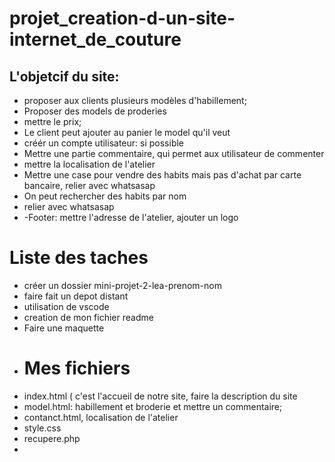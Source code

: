 # projet_creation-d-un-site-internet_de_couture
## L'objetcif du site: 
- proposer aux clients plusieurs modèles d'habillement;
- Proposer des models de proderies
- mettre le prix;
- Le client peut ajouter au panier le model qu'il veut 
- créér un compte utilisateur: si possible
- Mettre une partie commentaire, qui permet aux utilisateur de commenter
- mettre la localisation de l'atelier
- Mettre une case pour vendre des habits mais pas d'achat par carte bancaire, relier avec whatsasap
- On peut rechercher des habits par nom 
- relier avec whatsasap
- -Footer: mettre l'adresse de l'atelier, ajouter un logo

# Liste des taches
- créer un dossier mini-projet-2-lea-prenom-nom
- faire fait un depot distant
- utilisation de vscode
- creation de mon fichier readme
- Faire une maquette
- # Mes fichiers
- index.html ( c'est l'accueil de notre site, faire la description du site
- model.html: habillement et broderie et mettre un commentaire;
- contanct.html, localisation de l'atelier
- style.css
- recupere.php
- 



